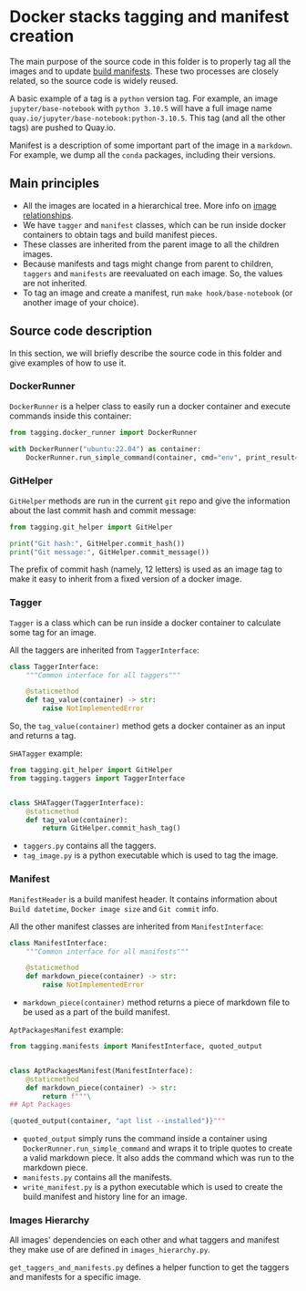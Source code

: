 # Docker stacks tagging and manifest creation

The main purpose of the source code in this folder is to properly tag all the images and to update [build manifests](https://github.com/jupyter/docker-stacks/wiki).
These two processes are closely related, so the source code is widely reused.

A basic example of a tag is a `python` version tag.
For example, an image `jupyter/base-notebook` with `python 3.10.5` will have a full image name `quay.io/jupyter/base-notebook:python-3.10.5`.
This tag (and all the other tags) are pushed to Quay.io.

Manifest is a description of some important part of the image in a `markdown`.
For example, we dump all the `conda` packages, including their versions.

## Main principles

- All the images are located in a hierarchical tree.
  More info on [image relationships](../docs/using/selecting.md#image-relationships).
- We have `tagger` and `manifest` classes, which can be run inside docker containers to obtain tags and build manifest pieces.
- These classes are inherited from the parent image to all the children images.
- Because manifests and tags might change from parent to children, `taggers` and `manifests` are reevaluated on each image.
  So, the values are not inherited.
- To tag an image and create a manifest, run `make hook/base-notebook` (or another image of your choice).

## Source code description

In this section, we will briefly describe the source code in this folder and give examples of how to use it.

### DockerRunner

`DockerRunner` is a helper class to easily run a docker container and execute commands inside this container:

```python
from tagging.docker_runner import DockerRunner

with DockerRunner("ubuntu:22.04") as container:
    DockerRunner.run_simple_command(container, cmd="env", print_result=True)
```

### GitHelper

`GitHelper` methods are run in the current `git` repo and give the information about the last commit hash and commit message:

```python
from tagging.git_helper import GitHelper

print("Git hash:", GitHelper.commit_hash())
print("Git message:", GitHelper.commit_message())
```

The prefix of commit hash (namely, 12 letters) is used as an image tag to make it easy to inherit from a fixed version of a docker image.

### Tagger

`Tagger` is a class which can be run inside a docker container to calculate some tag for an image.

All the taggers are inherited from `TaggerInterface`:

```python
class TaggerInterface:
    """Common interface for all taggers"""

    @staticmethod
    def tag_value(container) -> str:
        raise NotImplementedError
```

So, the `tag_value(container)` method gets a docker container as an input and returns a tag.

`SHATagger` example:

```python
from tagging.git_helper import GitHelper
from tagging.taggers import TaggerInterface


class SHATagger(TaggerInterface):
    @staticmethod
    def tag_value(container):
        return GitHelper.commit_hash_tag()
```

- `taggers.py` contains all the taggers.
- `tag_image.py` is a python executable which is used to tag the image.

### Manifest

`ManifestHeader` is a build manifest header.
It contains information about `Build datetime`, `Docker image size` and `Git commit` info.

All the other manifest classes are inherited from `ManifestInterface`:

```python
class ManifestInterface:
    """Common interface for all manifests"""

    @staticmethod
    def markdown_piece(container) -> str:
        raise NotImplementedError
```

- `markdown_piece(container)` method returns a piece of markdown file to be used as a part of the build manifest.

`AptPackagesManifest` example:

```python
from tagging.manifests import ManifestInterface, quoted_output


class AptPackagesManifest(ManifestInterface):
    @staticmethod
    def markdown_piece(container) -> str:
        return f"""\
## Apt Packages

{quoted_output(container, "apt list --installed")}"""
```

- `quoted_output` simply runs the command inside a container using `DockerRunner.run_simple_command` and wraps it to triple quotes to create a valid markdown piece.
  It also adds the command which was run to the markdown piece.
- `manifests.py` contains all the manifests.
- `write_manifest.py` is a python executable which is used to create the build manifest and history line for an image.

### Images Hierarchy

All images' dependencies on each other and what taggers and manifest they make use of are defined in `images_hierarchy.py`.

`get_taggers_and_manifests.py` defines a helper function to get the taggers and manifests for a specific image.
